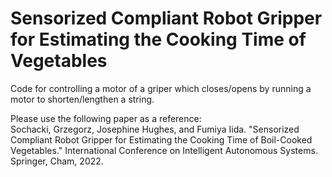 # Sensorized Compliant Robot Gripper for Estimating the Cooking Time of Vegetables


Code for controlling a motor of a griper which closes/opens by running a motor to shorten/lengthen a string. 




Please use the following paper as a reference: <br />
Sochacki, Grzegorz, Josephine Hughes, and Fumiya Iida. "Sensorized Compliant Robot Gripper for Estimating the Cooking Time of Boil-Cooked Vegetables." International Conference on Intelligent Autonomous Systems. Springer, Cham, 2022.  <br />
